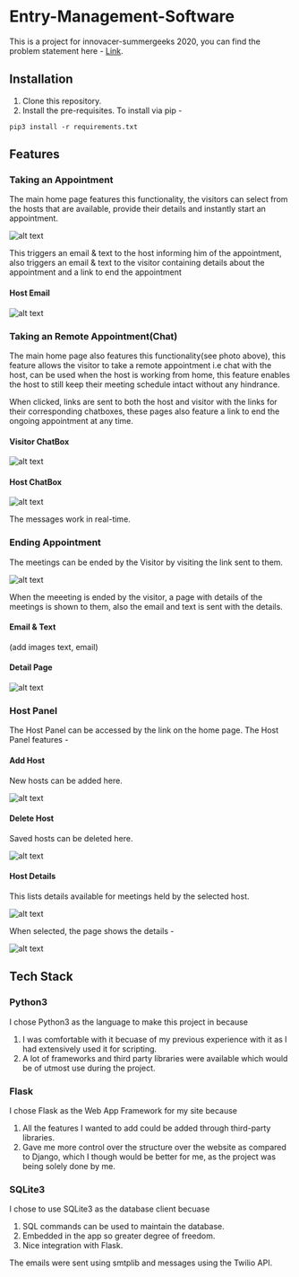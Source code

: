 # Entry-Management-Software
This is a project for innovacer-summergeeks 2020, you can find the problem statement here - [Link](https://summergeeks.in/static/assignments/summergeeks%202020%20-%20SDE%20Assignment.pdf).
## Installation
1. Clone this repository.
2. Install the pre-requisites. To install via pip -


`pip3 install -r requirements.txt` 

## Features

### Taking an Appointment

The main home page features this functionality, the visitors can select from the hosts that are available, provide their details and instantly start an appointment.

![alt text](images/takeappoint.png)

This triggers an email & text to the host informing him of the appointment, also triggers an email & text to the visitor containing details about the appointment and a link to end the appointment

#### Host Email

![alt text](images/hostmail.png)

### Taking an Remote Appointment(Chat)

The main home page also features this functionality(see photo above), this feature allows the visitor to take a remote appointment i.e chat with the host, can be used when the host is working from home, this feature enables the host to still keep their meeting schedule intact without any hindrance.

When clicked, links are sent to both the host and visitor with the links for their corresponding chatboxes, these pages also feature a link to end the ongoing appointment at any time.

#### Visitor ChatBox

![alt text](images/visitorchatbox.png)

#### Host ChatBox
![alt text](images/hostchatbox.png)

The messages work in real-time.



### Ending Appointment

The meetings can be ended by the Visitor by visiting the link sent to them.

![alt text](images/meetingend.png)

When the meeeting is ended by the visitor, a page with details of the meetings is shown to them, also the email and text is sent with the details.
#### Email & Text
(add images text, email)

#### Detail Page

![alt text](images/Details.png)

### Host Panel

The Host Panel can be accessed by the link on the home page.
The Host Panel features -

#### Add Host

New hosts can be added here.

![alt text](images/addhost.png)

#### Delete Host

Saved hosts can be deleted here.

![alt text](images/deletehost.png)

#### Host Details

This lists details available for meetings held by the selected host.

![alt text](images/hostdetail1.png)

When selected, the page shows the details -

![alt text](images/details2.png)

## Tech Stack

### Python3

I chose Python3 as the language to make this project in because
1. I was comfortable with it becuase of my previous experience with it as I had extensively used it for scripting.
2. A lot of frameworks and third party libraries were available which would be of utmost use during the project.

### Flask

I chose Flask as the Web App Framework for my site because
1. All the features I wanted to add could be added through third-party libraries.
2. Gave me more control over the structure over the website as compared to Django, which I though would be better for me, as the project was being solely done by me.

### SQLite3

I chose to use SQLite3 as the database client becuase

1. SQL commands can be used to maintain the database.
2. Embedded in the app so greater degree of freedom.
3. Nice integration with Flask.

The emails were sent using smtplib and messages using the Twilio API.

